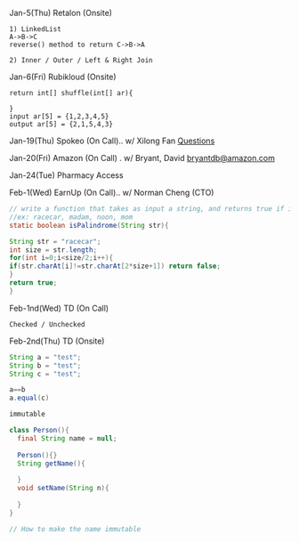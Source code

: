 
Jan-5(Thu) Retalon (Onsite)
```
1) LinkedList
A->B->C
reverse() method to return C->B->A

2) Inner / Outer / Left & Right Join
```
Jan-6(Fri) Rubikloud (Onsite)
```
return int[] shuffle(int[] ar){

}
input ar[5] = {1,2,3,4,5}
output ar[5] = {2,1,5,4,3}

```

Jan-19(Thu) Spokeo (On Call).. w/ Xilong Fan
[Questions](http://collabedit.com/2hjn5)


Jan-20(Fri) Amazon (On Call) . w/ Bryant, David <bryantdb@amazon.com>


Jan-24(Tue) Pharmacy Access

Feb-1(Wed) EarnUp (On Call).. w/ Norman Cheng (CTO)
```java
// write a function that takes as input a string, and returns true if it's a palindrome
//ex: racecar, madam, noon, mom
static boolean isPalindrome(String str){

String str = "racecar";
int size = str.length;
for(int i=0;i<size/2;i++){
if(str.charAt[i]!=str.charAt[2*size+1]) return false;
}
return true;
}
```

Feb-1nd(Wed) TD (On Call)
```
Checked / Unchecked
```

Feb-2nd(Thu) TD (Onsite)

```java
String a = "test";
String b = "test";
String c = "test";

a==b
a.equal(c)

immutable

class Person(){
  final String name = null;
  
  Person(){}
  String getName(){
  
  }
  void setName(String n){
  
  }
}

// How to make the name immutable

```
